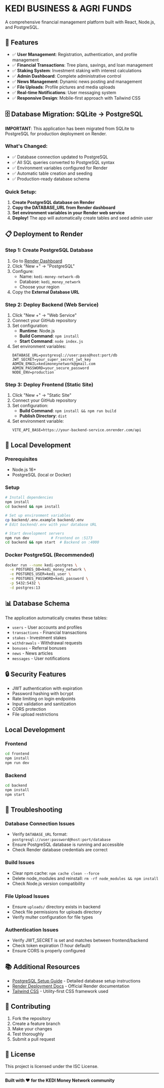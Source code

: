 # KEDI BUSINESS & AGRI FUNDS

A comprehensive financial management platform built with React, Node.js, and PostgreSQL.

## 🚀 Features

- ✅ **User Management**: Registration, authentication, and profile management
- ✅ **Financial Transactions**: Tree plans, savings, and loan management
- ✅ **Staking System**: Investment staking with interest calculations
- ✅ **Admin Dashboard**: Complete administrative control
- ✅ **News Management**: Dynamic news posting and management
- ✅ **File Uploads**: Profile pictures and media uploads
- ✅ **Real-time Notifications**: User messaging system
- ✅ **Responsive Design**: Mobile-first approach with Tailwind CSS

## 🗄️ Database Migration: SQLite → PostgreSQL

**IMPORTANT**: This application has been migrated from SQLite to PostgreSQL for production deployment on Render.

### What's Changed:
- ✅ Database connection updated to PostgreSQL
- ✅ All SQL queries converted to PostgreSQL syntax
- ✅ Environment variables configured for Render
- ✅ Automatic table creation and seeding
- ✅ Production-ready database schema

### Quick Setup:
1. **Create PostgreSQL database on Render**
2. **Copy the DATABASE_URL from Render dashboard**
3. **Set environment variables in your Render web service**
4. **Deploy!** The app will automatically create tables and seed admin user

## 📋 Deployment to Render

### Step 1: Create PostgreSQL Database
1. Go to [Render Dashboard](https://dashboard.render.com/)
2. Click "New +" → "PostgreSQL"
3. Configure:
   - Name: `kedi-money-network-db`
   - Database: `kedi_money_network`
   - Choose your region
4. Copy the **External Database URL**

### Step 2: Deploy Backend (Web Service)
1. Click "New +" → "Web Service"
2. Connect your GitHub repository
3. Set configuration:
   - **Runtime**: Node.js
   - **Build Command**: `npm install`
   - **Start Command**: `node index.js`
4. Set environment variables:
   ```
   DATABASE_URL=postgresql://user:pass@host:port/db
   JWT_SECRET=your_super_secret_jwt_key
   ADMIN_EMAIL=kedimoneynetwork@gmail.com
   ADMIN_PASSWORD=your_secure_password
   NODE_ENV=production
   ```

### Step 3: Deploy Frontend (Static Site)
1. Click "New +" → "Static Site"
2. Connect your GitHub repository
3. Set configuration:
   - **Build Command**: `npm install && npm run build`
   - **Publish Directory**: `dist`
4. Set environment variable:
   ```
   VITE_API_BASE=https://your-backend-service.onrender.com/api
   ```

## 🔧 Local Development

### Prerequisites
- Node.js 16+
- PostgreSQL (local or Docker)

### Setup
```bash
# Install dependencies
npm install
cd backend && npm install

# Set up environment variables
cp backend/.env.example backend/.env
# Edit backend/.env with your database URL

# Start development servers
npm run dev          # Frontend on :5173
cd backend && npm start  # Backend on :4000
```

### Docker PostgreSQL (Recommended)
```bash
docker run --name kedi-postgres \
  -e POSTGRES_DB=kedi_money_network \
  -e POSTGRES_USER=kedi_user \
  -e POSTGRES_PASSWORD=kedi_password \
  -p 5432:5432 \
  -d postgres:13
```

## 📊 Database Schema

The application automatically creates these tables:
- `users` - User accounts and profiles
- `transactions` - Financial transactions
- `stakes` - Investment stakes
- `withdrawals` - Withdrawal requests
- `bonuses` - Referral bonuses
- `news` - News articles
- `messages` - User notifications

## 🔒 Security Features

- JWT authentication with expiration
- Password hashing with bcrypt
- Rate limiting on login endpoints
- Input validation and sanitization
- CORS protection
- File upload restrictions

## Local Development

### Frontend
```bash
cd frontend
npm install
npm run dev
```

### Backend
```bash
cd backend
npm install
npm start
```

## 🐛 Troubleshooting

### Database Connection Issues
- Verify `DATABASE_URL` format: `postgresql://user:password@host:port/database`
- Ensure PostgreSQL database is running and accessible
- Check Render database credentials are correct

### Build Issues
- Clear npm cache: `npm cache clean --force`
- Delete node_modules and reinstall: `rm -rf node_modules && npm install`
- Check Node.js version compatibility

### File Upload Issues
- Ensure `uploads/` directory exists in backend
- Check file permissions for uploads directory
- Verify multer configuration for file types

### Authentication Issues
- Verify JWT_SECRET is set and matches between frontend/backend
- Check token expiration (1 hour default)
- Ensure CORS is properly configured

## 📚 Additional Resources

- [PostgreSQL Setup Guide](./POSTGRESQL_SETUP.md) - Detailed database setup instructions
- [Render Deployment Docs](https://docs.render.com/) - Official Render documentation
- [Tailwind CSS](https://tailwindcss.com/) - Utility-first CSS framework used

## 🤝 Contributing

1. Fork the repository
2. Create a feature branch
3. Make your changes
4. Test thoroughly
5. Submit a pull request

## 📄 License

This project is licensed under the ISC License.

---

**Built with ❤️ for the KEDI Money Network community**